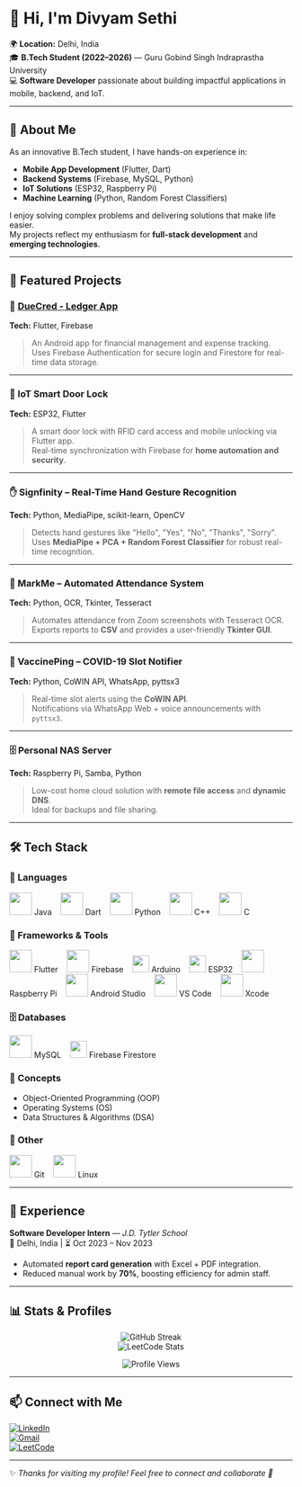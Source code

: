 # 👋 Hi, I'm Divyam Sethi  

🌍 **Location:** Delhi, India  
🎓 **B.Tech Student (2022–2026)** — Guru Gobind Singh Indraprastha University  
💻 **Software Developer** passionate about building impactful applications in mobile, backend, and IoT.  

---

## 🚀 About Me  

As an innovative B.Tech student, I have hands-on experience in:  

- **Mobile App Development** (Flutter, Dart)  
- **Backend Systems** (Firebase, MySQL, Python)  
- **IoT Solutions** (ESP32, Raspberry Pi)  
- **Machine Learning** (Python, Random Forest Classifiers)  

I enjoy solving complex problems and delivering solutions that make life easier.  
My projects reflect my enthusiasm for **full-stack development** and **emerging technologies**.  

---

## 🔨 Featured Projects  

### 📱 [DueCred - Ledger App](https://play.google.com/store/apps/details?id=com.divyam.duecred)  
**Tech:** Flutter, Firebase  
> An Android app for financial management and expense tracking.  
> Uses Firebase Authentication for secure login and Firestore for real-time data storage.  

---

### 🔐 IoT Smart Door Lock  
**Tech:** ESP32, Flutter  
> A smart door lock with RFID card access and mobile unlocking via Flutter app.  
> Real-time synchronization with Firebase for **home automation and security**.  

---

### ✋ Signfinity – Real-Time Hand Gesture Recognition  
**Tech:** Python, MediaPipe, scikit-learn, OpenCV  
> Detects hand gestures like "Hello", "Yes", "No", "Thanks", "Sorry".  
> Uses **MediaPipe + PCA + Random Forest Classifier** for robust real-time recognition.  

---

### 📝 MarkMe – Automated Attendance System  
**Tech:** Python, OCR, Tkinter, Tesseract  
> Automates attendance from Zoom screenshots with Tesseract OCR.  
> Exports reports to **CSV** and provides a user-friendly **Tkinter GUI**.  

---

### 💉 VaccinePing – COVID-19 Slot Notifier  
**Tech:** Python, CoWIN API, WhatsApp, pyttsx3  
> Real-time slot alerts using the **CoWIN API**.  
> Notifications via WhatsApp Web + voice announcements with `pyttsx3`.  

---

### 🗄️ Personal NAS Server  
**Tech:** Raspberry Pi, Samba, Python  
> Low-cost home cloud solution with **remote file access** and **dynamic DNS**.  
> Ideal for backups and file sharing.  

---

## 🛠️ Tech Stack  

### 📝 Languages  
<p align="left">
  <img src="https://cdn.jsdelivr.net/gh/devicons/devicon/icons/java/java-original.svg" width="40"/> Java &nbsp;&nbsp;
  <img src="https://cdn.jsdelivr.net/gh/devicons/devicon/icons/dart/dart-original.svg" width="40"/> Dart &nbsp;&nbsp;
  <img src="https://cdn.jsdelivr.net/gh/devicons/devicon/icons/python/python-original.svg" width="40"/> Python &nbsp;&nbsp;
  <img src="https://cdn.jsdelivr.net/gh/devicons/devicon/icons/cplusplus/cplusplus-original.svg" width="40"/> C++ &nbsp;&nbsp;
  <img src="https://cdn.jsdelivr.net/gh/devicons/devicon/icons/c/c-original.svg" width="40"/> C  
</p>

### 🧩 Frameworks & Tools  
<p align="left">
  <img src="https://cdn.jsdelivr.net/gh/devicons/devicon/icons/flutter/flutter-original.svg" width="40"/> Flutter &nbsp;&nbsp;
  <img src="https://cdn.jsdelivr.net/gh/devicons/devicon/icons/firebase/firebase-plain.svg" width="40"/> Firebase &nbsp;&nbsp;
  <img src="https://img.shields.io/badge/Arduino-00979D.svg?style=for-the-badge&logo=arduino&logoColor=white" height="30"/> Arduino &nbsp;&nbsp;
  <img src="https://img.shields.io/badge/ESP32-E7352C.svg?style=for-the-badge&logo=espressif&logoColor=white" height="30"/> ESP32 &nbsp;&nbsp;
  <img src="https://cdn.jsdelivr.net/gh/devicons/devicon/icons/raspberrypi/raspberrypi-original.svg" width="40"/> Raspberry Pi &nbsp;&nbsp;
  <img src="https://cdn.jsdelivr.net/gh/devicons/devicon/icons/androidstudio/androidstudio-original.svg" width="40"/> Android Studio &nbsp;&nbsp;
  <img src="https://cdn.jsdelivr.net/gh/devicons/devicon/icons/vscode/vscode-original.svg" width="40"/> VS Code &nbsp;&nbsp;
  <img src="https://cdn.jsdelivr.net/gh/devicons/devicon/icons/xcode/xcode-original.svg" width="40"/> Xcode  
</p>

### 🗄️ Databases  
<p align="left">
  <img src="https://cdn.jsdelivr.net/gh/devicons/devicon/icons/mysql/mysql-original.svg" width="40"/> MySQL &nbsp;&nbsp;
  <img src="https://img.shields.io/badge/Firestore-FFCA28.svg?style=for-the-badge&logo=firebase&logoColor=black" height="30"/> Firebase Firestore  
</p>

### 📘 Concepts  
- Object-Oriented Programming (OOP)  
- Operating Systems (OS)  
- Data Structures & Algorithms (DSA)  

### 🔧 Other  
<p align="left">
  <img src="https://cdn.jsdelivr.net/gh/devicons/devicon/icons/git/git-original.svg" width="40"/> Git &nbsp;&nbsp;
  <img src="https://cdn.jsdelivr.net/gh/devicons/devicon/icons/linux/linux-original.svg" width="40"/> Linux  
</p>

---

## 💼 Experience  

**Software Developer Intern** — *J.D. Tytler School*  
📍 Delhi, India | ⏳ Oct 2023 – Nov 2023  

- Automated **report card generation** with Excel + PDF integration.  
- Reduced manual work by **70%**, boosting efficiency for admin staff.  

---

## 📊 Stats & Profiles  

<p align="center">
  <img src="https://streak-stats.demolab.com/?user=sethidivyam&theme=dark" alt="GitHub Streak"/>
  <br/>
  <img src="https://leetcard.jacoblin.cool/sethidivyam?theme=dark&font=Baloo%202&ext=heatmap" alt="LeetCode Stats"/>
</p>

<p align="center">
  <img src="https://komarev.com/ghpvc/?username=sethidivyam&style=flat-square&color=blue" alt="Profile Views"/>
</p>

---

## 📫 Connect with Me  

[![LinkedIn](https://img.shields.io/badge/LinkedIn-Connect-blue?logo=linkedin)](https://www.linkedin.com/in/sethidivyam)  
[![Gmail](https://img.shields.io/badge/Gmail-Contact-red?logo=gmail)](mailto:divyamsethi18@gmail.com)  
[![LeetCode](https://img.shields.io/badge/LeetCode-Profile-orange?logo=leetcode)](https://leetcode.com/sethidivyam)  

---

✨ *Thanks for visiting my profile! Feel free to connect and collaborate 🚀*
